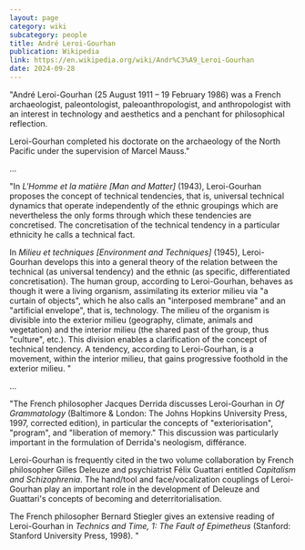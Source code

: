 ```yaml
---
layout: page
category: wiki
subcategory: people
title: André Leroi-Gourhan
publication: Wikipedia
link: https://en.wikipedia.org/wiki/Andr%C3%A9_Leroi-Gourhan
date: 2024-09-28
---
```


"André Leroi-Gourhan (25 August 1911 – 19 February 1986) was a French archaeologist, paleontologist, paleoanthropologist, and anthropologist with an interest in technology and aesthetics and a penchant for philosophical reflection.

Leroi-Gourhan completed his doctorate on the archaeology of the North Pacific under the supervision of Marcel Mauss."

…

"In *L'Homme et la matière [Man and Matter]* (1943), Leroi-Gourhan proposes the concept of technical tendencies, that is, universal technical dynamics that operate independently of the ethnic groupings which are nevertheless the only forms through which these tendencies are concretised. The concretisation of the technical tendency in a particular ethnicity he calls a technical fact.

In *Milieu et techniques [Environment and Techniques]* (1945), Leroi-Gourhan develops this into a general theory of the relation between the technical (as universal tendency) and the ethnic (as specific, differentiated concretisation). The human group, according to Leroi-Gourhan, behaves as though it were a living organism, assimilating its exterior milieu via "a curtain of objects", which he also calls an "interposed membrane" and an "artificial envelope", that is, technology. The milieu of the organism is divisible into the exterior milieu (geography, climate, animals and vegetation) and the interior milieu (the shared past of the group, thus "culture", etc.). This division enables a clarification of the concept of technical tendency. A tendency, according to Leroi-Gourhan, is a movement, within the interior milieu, that gains progressive foothold in the exterior milieu. "

…

"The French philosopher Jacques Derrida discusses Leroi-Gourhan in *Of Grammatology* (Baltimore & London: The Johns Hopkins University Press, 1997, corrected edition), in particular the concepts of "exteriorisation", "program", and "liberation of memory." This discussion was particularly important in the formulation of Derrida's neologism, différance.

Leroi-Gourhan is frequently cited in the two volume collaboration by French philosopher Gilles Deleuze and psychiatrist Félix Guattari entitled *Capitalism and Schizophrenia*. The hand/tool and face/vocalization couplings of Leroi-Gourhan play an important role in the development of Deleuze and Guattari's concepts of becoming and deterritorialisation.

The French philosopher Bernard Stiegler gives an extensive reading of Leroi-Gourhan in *Technics and Time, 1: The Fault of Epimetheus* (Stanford: Stanford University Press, 1998). "
